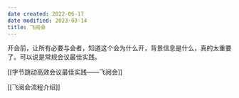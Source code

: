 ```yaml
---
date created: 2022-06-17
date modified: 2023-03-14
title: 飞阅会
---
```


开会前，让所有必要与会者，知道这个会为什么开，背景信息是什么，真的太重要了。可以说是常规会议最佳实践。

[[字节跳动高效会议最佳实践——飞阅会]]

[[飞阅会流程介绍]]
